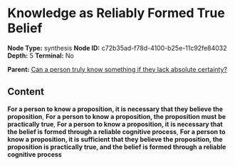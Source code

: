 # Knowledge as Reliably Formed True Belief

**Node Type:** synthesis
**Node ID:** c72b35ad-f78d-4100-b25e-11c92fe84032
**Depth:** 5
**Terminal:** No

**Parent:** [Can a person truly know something if they lack absolute certainty?](can-a-person-truly-know-something-if-they-lack-absolute-certainty-antithesis-2ae23d4f-bcc3-427d-8605-b620be243222.md)

## Content

**For a person to know a proposition, it is necessary that they believe the proposition**, **For a person to know a proposition, the proposition must be practically true**, **For a person to know a proposition, it is necessary that the belief is formed through a reliable cognitive process**, **For a person to know a proposition, it is sufficient that they believe the proposition, the proposition is practically true, and the belief is formed through a reliable cognitive process**
